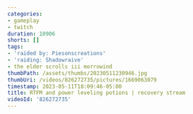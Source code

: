```yaml
---
categories:
- gameplay
- twitch
duration: 10906
shorts: []
tags:
- 'raided by: Piesonscreations'
- 'raiding: Shadowraive'
- the elder scrolls iii morrowind
thumbPath: /assets/thumbs/20230511230946.jpg
thumbUri: /videos/826272735/pictures/1669063079
timestamp: 2023-05-11T18:09:46-05:00
title: RTFM and power leveling potions | recovery stream
videoId: '826272735'
---
```

